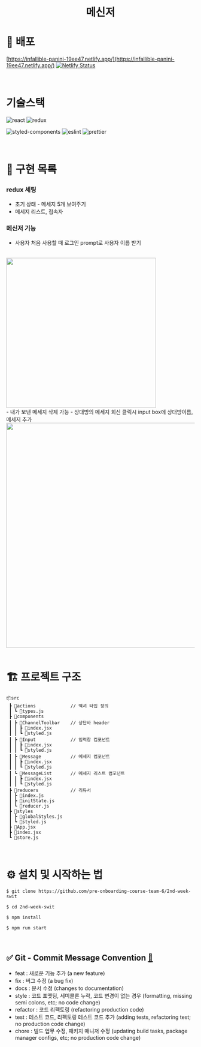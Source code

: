 <h1 align="middle">메신저</h1>


# 🔗 배포
[https://infallible-panini-19ee47.netlify.app/](https://infallible-panini-19ee47.netlify.app/)
[![Netlify Status](https://api.netlify.com/api/v1/badges/4cdb7c60-5f99-420f-9f10-5420389e3332/deploy-status)](https://app.netlify.com/sites/infallible-panini-19ee47/deploys)

<br/>

# 기술스택

<img alt="react" src="https://img.shields.io/badge/react-61DAFB?style=for-the-badge&logo=react&logoColor=black"> <img alt="redux" src="https://img.shields.io/badge/redux-764ABC?style=for-the-badge&logo=redux&logoColor=white">

<img alt="styled-components" src="https://img.shields.io/badge/styledcomponents-DB7093?style=for-the-badge&logo=styled-components&logoColor=white"> <img alt="eslint" src="https://img.shields.io/badge/eslint-4B32C3?style=for-the-badge&logo=eslint&logoColor=white"> <img alt="prettier" src="https://img.shields.io/badge/prettier-F7B93E?style=for-the-badge&logo=prettier&logoColor=white">


<br/>



# 🏹 구현 목록

### redux 세팅
  - 초기 상태 - 메세지 5개 보여주기
  - 메세지 리스트, 접속자

### 메신저 기능
  - 사용자 처음 사용할 때 로그인 prompt로 사용자 이름 받기
  <br/>
    <img src="https://user-images.githubusercontent.com/82519641/157753851-5aa08ef0-7734-4ac4-b47e-8ffad03fe9a1.png" width="400px">
     <br/>
  - 내가 보낸 메세지 삭제 가능
  - 상대방의 메세지 회신 클릭시 input box에 상대방이름, 메세지 추가
   <br/>
    <img src="https://user-images.githubusercontent.com/82519641/157754243-360904c6-1c85-42ee-bb01-3a36fd06282d.png" width="600px">
     <br/>


<br/>

# 🏗 프로젝트 구조

```
📦src
 ┣ 📂actions             // 액셔 타입 정의
 ┃ ┗ 📜types.js
 ┣ 📂components
 ┃ ┣ 📂ChannelToolbar    // 상단바 header
 ┃ ┃ ┣ 📜index.jsx
 ┃ ┃ ┗ 📜styled.js
 ┃ ┣ 📂Input             // 입력창 컴포넌트
 ┃ ┃ ┣ 📜index.jsx
 ┃ ┃ ┗ 📜styled.js
 ┃ ┣ 📂Message           // 메세지 컴포넌트
 ┃ ┃ ┣ 📜index.jsx
 ┃ ┃ ┗ 📜styled.js
 ┃ ┗ 📂MessageList       // 메세지 리스트 컴포넌트
 ┃ ┃ ┣ 📜index.jsx
 ┃ ┃ ┗ 📜styled.js
 ┣ 📂reducers            // 리듀서
 ┃ ┣ 📜index.js
 ┃ ┣ 📜initState.js
 ┃ ┗ 📜reducer.js
 ┣ 📂styles
 ┃ ┣ 📜globalStyles.js
 ┃ ┗ 📜styled.js
 ┣ 📜App.jsx
 ┣ 📜index.jsx
 ┗ 📜store.js

```
<br/>

# ⚙️ 설치 및 시작하는 법

```
$ git clone https://github.com/pre-onboarding-course-team-6/2nd-week-swit

$ cd 2nd-week-swit

$ npm install

$ npm run start
```
<br/>

## ✅ Git - Commit Message Convention [🔗](https://webruden.tistory.com/486)

- feat : 새로운 기능 추가 (a new feature)
- fix : 버그 수정 (a bug fix)
- docs : 문서 수정 (changes to documentation)
- style : 코드 포맷팅, 세미콜론 누락, 코드 변경이 없는 경우 (formatting, missing semi colons, etc; no code change)
- refactor : 코드 리펙토링 (refactoring production code)
- test : 테스트 코드, 리펙토링 테스트 코드 추가 (adding tests, refactoring test; no production code change)
- chore : 빌드 업무 수정, 패키지 매니저 수정 (updating build tasks, package manager configs, etc; no production code change)
<br/>

